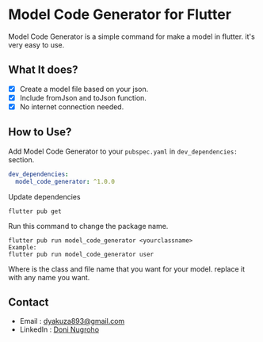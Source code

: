 # Model Code Generator for Flutter

Model Code Generator is a simple command for make a model in flutter. it's very easy to use.

## What It does?

- [x] Create a model file based on your json.
- [x] Include fromJson and toJson function.
- [x] No internet connection needed.

## How to Use?

Add Model Code Generator to your `pubspec.yaml` in `dev_dependencies:` section.

```yaml
dev_dependencies:
  model_code_generator: ^1.0.0
```

Update dependencies

```
flutter pub get
```

Run this command to change the package name.

```
flutter pub run model_code_generator <yourclassname>
Example:
flutter pub run model_code_generator user
```

Where <yourclassname> is the class and file name that you want for your model. replace it with any name you want.

## Contact

- Email : [dyakuza893@gmail.com](mailto:dyakuza893@gmail.com)
- LinkedIn : [Doni Nugroho](www.linkedin.com/in/doni-satrio-nugroho)
